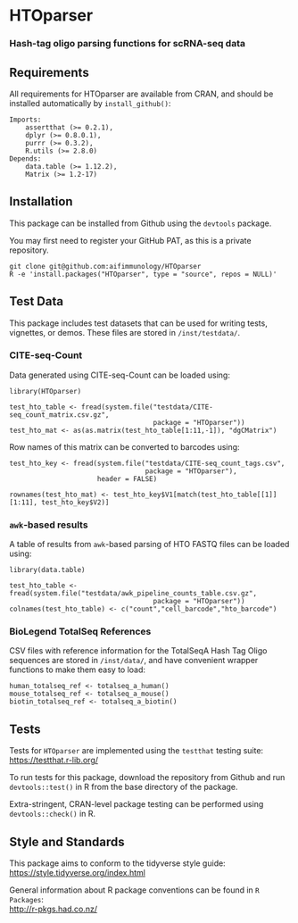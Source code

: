 # HTOparser
### Hash-tag oligo parsing functions for scRNA-seq data

## Requirements

All requirements for HTOparser are available from CRAN, and should be installed automatically by `install_github()`:
```
Imports:
    assertthat (>= 0.2.1),
    dplyr (>= 0.8.0.1),
    purrr (>= 0.3.2),
    R.utils (>= 2.8.0)
Depends:
    data.table (>= 1.12.2),
    Matrix (>= 1.2-17)
```

## Installation

This package can be installed from Github using the `devtools` package.

You may first need to register your GitHub PAT, as this is a private repository.
```
git clone git@github.com:aifimmunology/HTOparser
R -e 'install.packages("HTOparser", type = "source", repos = NULL)'
```
## Test Data

This package includes test datasets that can be used for writing tests, vignettes, or demos. These files are stored in `/inst/testdata/`.

### CITE-seq-Count

Data generated using CITE-seq-Count can be loaded using:
```
library(HTOparser)

test_hto_table <- fread(system.file("testdata/CITE-seq_count_matrix.csv.gz",
                                    package = "HTOparser"))
test_hto_mat <- as(as.matrix(test_hto_table[1:11,-1]), "dgCMatrix")
```
Row names of this matrix can be converted to barcodes using:
```
test_hto_key <- fread(system.file("testdata/CITE-seq_count_tags.csv",
                                  package = "HTOparser"),
                      header = FALSE)

rownames(test_hto_mat) <- test_hto_key$V1[match(test_hto_table[[1]][1:11], test_hto_key$V2)]
```

### `awk`-based results

A table of results from `awk`-based parsing of HTO FASTQ files can be loaded using:
```
library(data.table)

test_hto_table <- fread(system.file("testdata/awk_pipeline_counts_table.csv.gz",
                                    package = "HTOparser"))
colnames(test_hto_table) <- c("count","cell_barcode","hto_barcode")
```

### BioLegend TotalSeq References

CSV files with reference information for the TotalSeqA Hash Tag Oligo sequences are stored in `/inst/data/`, and have convenient wrapper functions to make them easy to load:
```
human_totalseq_ref <- totalseq_a_human()
mouse_totalseq_ref <- totalseq_a_mouse()
biotin_totalseq_ref <- totalseq_a_biotin()

```

## Tests

Tests for `HTOparser` are implemented using the `testthat` testing suite:  
https://testthat.r-lib.org/

To run tests for this package, download the repository from Github and run `devtools::test()` in R from the base directory of the package.

Extra-stringent, CRAN-level package testing can be performed using `devtools::check()` in R.

## Style and Standards

This package aims to conform to the tidyverse style guide:  
https://style.tidyverse.org/index.html

General information about R package conventions can be found in `R Packages`:  
http://r-pkgs.had.co.nz/

